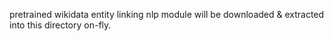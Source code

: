 pretrained wikidata entity linking nlp module will be downloaded & extracted into this directory on-fly.
